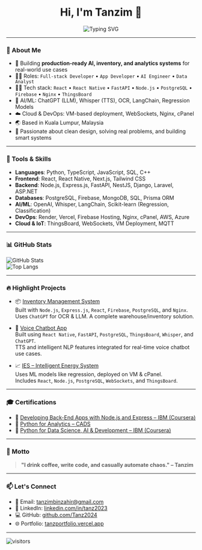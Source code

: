 
<h1 align="center">Hi, I'm Tanzim 👋</h1>

<p align="center">
  <img src="https://readme-typing-svg.demolab.com?font=Fira+Code&duration=3000&pause=1000&center=true&vCenter=true&width=435&lines=Full-stack+Developer;App+Developer;AI+Engineer;Data+Analyst;" alt="Typing SVG" />
</p>

---

### 🧠 About Me

- 🔭 Building **production-ready AI, inventory, and analytics systems** for real-world use cases  
- 👨‍💻 Roles: `Full-stack Developer` • `App Developer` • `AI Engineer` • `Data Analyst`  
- 🧑‍💻 Tech stack: `React` • `React Native` • `FastAPI` • `Node.js` • `PostgreSQL` • `Firebase` • `Nginx` • `ThingsBoard`  
- 🤖 AI/ML: ChatGPT (LLM), Whisper (TTS), OCR, LangChain, Regression Models  
- ☁️ Cloud & DevOps: VM-based deployment, WebSockets, Nginx, cPanel  
- 🌏 Based in Kuala Lumpur, Malaysia  
- 🚀 Passionate about clean design, solving real problems, and building smart systems  

---

### 🧰 Tools & Skills

- **Languages**: Python, TypeScript, JavaScript, SQL, C++
- **Frontend**: React, React Native, Next.js, Tailwind CSS
- **Backend**: Node.js, Express.js, FastAPI, NestJS, Django, Laravel, ASP.NET
- **Databases**: PostgreSQL, Firebase, MongoDB, SQL, Prisma ORM
- **AI/ML**: OpenAI, Whisper, LangChain, Scikit-learn (Regression, Classification)
- **DevOps**: Render, Vercel, Firebase Hosting, Nginx, cPanel, AWS, Azure
- **Cloud & IoT**: ThingsBoard, WebSockets, VM Deployment, MQTT


---


### 📊 GitHub Stats

![GitHub Stats](https://github-readme-stats.vercel.app/api?username=Tanz2024&show_icons=true&theme=tokyonight)  
![Top Langs](https://github-readme-stats.vercel.app/api/top-langs/?username=Tanz2024&layout=compact&theme=tokyonight)

---

### 🔥 Highlight Projects

- 📦 [Inventory Management System](https://github.com/Tanz2024/inventory-management.git)  
  Built with `Node.js`, `Express.js`, `React`, `Firebase`, `PostgreSQL`, and `Nginx`.  
  Uses `ChatGPT` for OCR & LLM. A complete warehouse/inventory solution.

- 🤖 [Voice Chatbot App](https://github.com/Tanz2024/Chatbot)  
  Built using `React Native`, `FastAPI`, `PostgreSQL`, `ThingsBoard`, `Whisper`, and `ChatGPT`.  
  TTS and intelligent NLP features integrated for real-time voice chatbot use cases.

- 📈 [IES – Intelligent Energy System](https://github.com/Tanz2024/IES)  
  Uses ML models like regression, deployed on VM & cPanel.  
  Includes `React`, `Node.js`, `PostgreSQL`, `WebSockets`, and `ThingsBoard`.

---

### 🎓 Certifications

- 📜 [Developing Back-End Apps with Node.js and Express – IBM (Coursera)](https://www.coursera.org/account/accomplishments/verify/K4YVDNQ8WFC6)
- 📜 [Python for Analytics – CADS](https://credsverse.com/credentials/87cfe1ca-bb22-47d3-8271-57047c9a5705)
- 📜 [Python for Data Science, AI & Development – IBM (Coursera)](https://www.coursera.org/account/accomplishments/verify/37Z6K8NC7S2S)

---

### 💬 Motto

> **"I drink coffee, write code, and casually automate chaos." – Tanzim**

---

### 📫 Let's Connect

- 📧 Email: [tanzimbinzahir@gmail.com](mailto:tanzimbinzahir@gmail.com)
- 🔗 LinkedIn: [linkedin.com/in/tanz2023](https://linkedin.com/in/tanz2023)
- 💻 GitHub: [github.com/Tanz2024](https://github.com/Tanz2024)
- 🌐 Portfolio: [tanzportfolio.vercel.app](https://tanzportfolio.vercel.app)

---

![visitors](https://visitor-badge.laobi.icu/badge?page_id=Tanz2024.Tanz2024)
